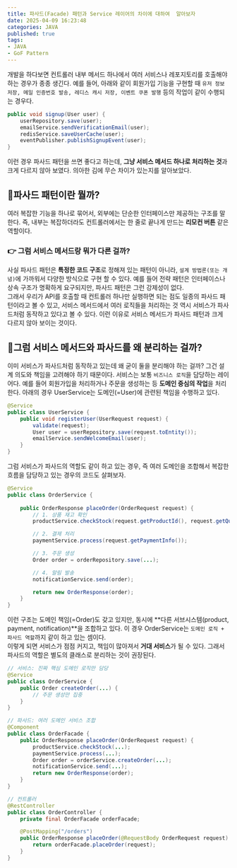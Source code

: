 ```yaml
---
title: 파사드(Facade) 패턴과 Service 레이어의 차이에 대하여  알아보자                   
date: 2025-04-09 16:23:48
categories: JAVA     
published: true 
tags:
- JAVA
- GoF Pattern  
---  
```

 
개발을 하다보면 컨트롤러 내부 메서드 하나에서 여러 서비스나 레포지토리를 호출해야 하는 경우가 종종 생긴다. 예를 들어, 아래와 같이 회원가입 기능을 구현할 때 `유저 정보 저장, 메일 인증번호 발송, 레디스 캐시 저장, 이벤트 쿠폰 발행` 등의 작업이 같이 수행되는 경우다.  
```java  
public void signup(User user) {
    userRepository.save(user);
    emailService.sendVerificationEmail(user);
    redisService.saveUserCache(user);
    eventPublisher.publishSignupEvent(user);
}
```
이런 경우 파사드 패턴을 쓰면 좋다고 하는데, **그냥 서비스 메서드 하나로 처리하는 것**과 크게 다르지 않아 보였다. 의아한 김에 무슨 차이가 있는지를 알아보았다. 


## 📌파사드 패턴이란 뭘까?   
여러 복잡한 기능을 하나로 묶어서, 외부에는 단순한 인터페이스만 제공하는 구조를 말한다. 즉, 내부는 복잡하더라도 컨트롤러에서는 한 줄로 끝나게 만드는 **리모컨 버튼** 같은 역할이다.   

### 👉 그럼 서비스 메서드랑 뭐가 다른 걸까?  
사실 파사드 패턴은 **특정한 코드 구조**로 정해져 있는 패턴이 아니라, `설계 방법론(또는 개념)`에 가까워서 다양한 방식으로 구현 할 수 있다. 예를 들어 전략 패턴은 인터페이스나 상속 구조가 명확하게 요구되지만, 파사드 패턴은 그런 강제성이 없다.  
그래서 우리가 API를 호출할 때 컨트롤러 하나만 실행하면 되는 점도 일종의 파사드 패턴이라고 볼 수 있고, 서비스 메서드에서 여러 로직들을 처리하는 것 역시 서비스가 파사드처럼 동작하고 있다고 볼 수 있다. 이런 이유로 서비스 메서드가 파사드 패턴과 크게 다르지 않아 보이는 것이다.  

## 📌그럼 서비스 메서드와 파사드를 왜 분리하는 걸까?   

이미 서비스가 파사드처럼 동작하고 있는데 왜 굳이 둘을 분리해야 하는 걸까? 그건 설계 의도와 책임을 고려해야 하기 때문이다. 서비스는 보통 `비즈니스 로직`을 담당하는 레이어다. 예를 들어 회원가입을 처리하거나 주문을 생성하는 등 **도메인 중심의 작업**을 처리한다. 아래의 경우 UserService는 도메인(=User)에 관련된 책임을 수행하고 있다.  

```java 
@Service
public class UserService {
    public void registerUser(UserRequest request) {
        validate(request);
        User user = userRepository.save(request.toEntity());
        emailService.sendWelcomeEmail(user);
    }
}
```
그럼 서비스가 파사드의 역할도 같이 하고 있는 경우, 즉 여러 도메인을 조합해서 복잡한 흐름을 담당하고 있는 경우의 코드도 살펴보자.  
```java 
@Service
public class OrderService {
    
    public OrderResponse placeOrder(OrderRequest request) {
        // 1. 상품 재고 확인
        productService.checkStock(request.getProductId(), request.getQuantity());

        // 2. 결제 처리
        paymentService.process(request.getPaymentInfo());

        // 3. 주문 생성
        Order order = orderRepository.save(...);

        // 4. 알림 발송
        notificationService.send(order);

        return new OrderResponse(order);
    }
}
```
이런 구조는 도메인 책임(=Order)도 갖고 있지만, 동시에 **다른 서브시스템(product, payment, notification)**을 조합하고 있다. 이 경우 OrderService는 `도메인 로직 + 파사드 역할`까지 같이 하고 있는 셈이다.  
이렇게 되면 서비스가 점점 커지고, 책임이 많아져서 **거대 서비스**가 될 수 있다. 그래서 파사드의 역할은 별도의 클래스로 분리하는 것이 권장된다.  

```java  
// 서비스: 진짜 핵심 도메인 로직만 담당
@Service
public class OrderService {
    public Order createOrder(...) {
        // 주문 생성만 집중
    }
}

// 파사드: 여러 도메인 서비스 조합
@Component
public class OrderFacade {
    public OrderResponse placeOrder(OrderRequest request) {
        productService.checkStock(...);
        paymentService.process(...);
        Order order = orderService.createOrder(...);
        notificationService.send(...);
        return new OrderResponse(order);
    }
}

// 컨트롤러
@RestController
public class OrderController {
    private final OrderFacade orderFacade;

    @PostMapping("/orders")
    public OrderResponse placeOrder(@RequestBody OrderRequest request) {
        return orderFacade.placeOrder(request);
    }
}

```
